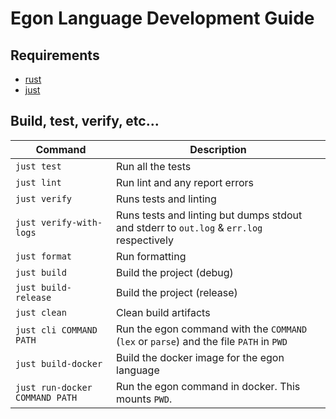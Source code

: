 # Egon Language Development Guide

## Requirements

- [rust](https://www.rust-lang.org/)
- [just](https://just.systems/)

## Build, test, verify, etc...

| Command                        | Description                                                                              |
| ------------------------------ | ---------------------------------------------------------------------------------------- |
| `just test`                    | Run all the tests                                                                        |
| `just lint`                    | Run lint and any report errors                                                           |
| `just verify`                  | Runs tests and linting                                                                   |
| `just verify-with-logs`        | Runs tests and linting but dumps stdout and stderr to `out.log` & `err.log` respectively |
| `just format`                  | Run formatting                                                                           |
| `just build`                   | Build the project (debug)                                                                |
| `just build-release`           | Build the project (release)                                                              |
| `just clean`                   | Clean build artifacts                                                                    |
| `just cli COMMAND PATH`        | Run the egon command with the `COMMAND` (`lex` or `parse`) and the file `PATH` in `PWD`  |
| `just build-docker`            | Build the docker image for the egon language                                             |
| `just run-docker COMMAND PATH` | Run the egon command in docker. This mounts `PWD`.                                       |
